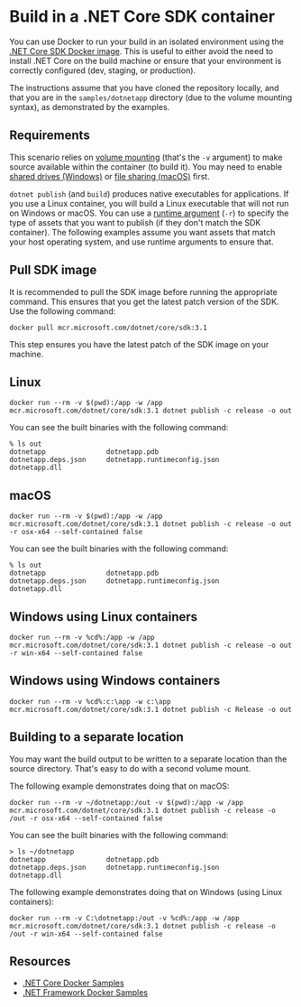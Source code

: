 # Build in a .NET Core SDK container

You can use Docker to run your build in an isolated environment using the [.NET Core SDK Docker image](https://hub.docker.com/_/microsoft-dotnet-core-sdk/). This is useful to either avoid the need to install .NET Core on the build machine or ensure that your environment is correctly configured (dev, staging, or production).

The instructions assume that you have cloned the repository locally, and that you are in the `samples/dotnetapp` directory (due to the volume mounting syntax), as demonstrated by the examples.

## Requirements

This scenario relies on [volume mounting](https://docs.docker.com/engine/admin/volumes/volumes/) (that's the `-v` argument) to make source available within the container (to build it). You may need to enable [shared drives (Windows)](https://docs.docker.com/docker-for-windows/#shared-drives) or [file sharing (macOS)](https://docs.docker.com/docker-for-mac/#file-sharing) first.

`dotnet publish` (and `build`) produces native executables for applications. If you use a Linux container, you will build a Linux executable that will not run on Windows or macOS. You can use a [runtime argument](https://docs.microsoft.com/en-us/dotnet/core/rid-catalog) (`-r`) to specify the type of assets that you want to publish (if they don't match the SDK container). The following examples assume you want assets that match your host operating system, and use runtime arguments to ensure that.

## Pull SDK image

It is recommended to pull the SDK image before running the appropriate command. This ensures that you get the latest patch version of the SDK. Use the following command:

```console
docker pull mcr.microsoft.com/dotnet/core/sdk:3.1
```

This step ensures you have the latest patch of the SDK image on your machine.

## Linux

```console
docker run --rm -v $(pwd):/app -w /app mcr.microsoft.com/dotnet/core/sdk:3.1 dotnet publish -c release -o out
```

You can see the built binaries with the following command:

```console
% ls out
dotnetapp			    dotnetapp.pdb
dotnetapp.deps.json		dotnetapp.runtimeconfig.json
dotnetapp.dll
```

## macOS

```console
docker run --rm -v $(pwd):/app -w /app mcr.microsoft.com/dotnet/core/sdk:3.1 dotnet publish -c release -o out -r osx-x64 --self-contained false
```

You can see the built binaries with the following command:

```console
% ls out
dotnetapp			    dotnetapp.pdb
dotnetapp.deps.json		dotnetapp.runtimeconfig.json
dotnetapp.dll
```

## Windows using Linux containers

```console
docker run --rm -v %cd%:/app -w /app mcr.microsoft.com/dotnet/core/sdk:3.1 dotnet publish -c release -o out -r win-x64 --self-contained false
```

## Windows using Windows containers

```console
docker run --rm -v %cd%:c:\app -w c:\app mcr.microsoft.com/dotnet/core/sdk:3.1 dotnet publish -c Release -o out
```

## Building to a separate location

You may want the build output to be written to a separate location than the source directory. That's easy to do with a second volume mount. 

The following example demonstrates doing that on macOS:

```console
docker run --rm -v ~/dotnetapp:/out -v $(pwd):/app -w /app mcr.microsoft.com/dotnet/core/sdk:3.1 dotnet publish -c release -o /out -r osx-x64 --self-contained false
```

You can see the built binaries with the following command:

```console
> ls ~/dotnetapp
dotnetapp			    dotnetapp.pdb
dotnetapp.deps.json		dotnetapp.runtimeconfig.json
dotnetapp.dll
```

The following example demonstrates doing that on Windows (using Linux containers):

```console
docker run --rm -v C:\dotnetapp:/out -v %cd%:/app -w /app mcr.microsoft.com/dotnet/core/sdk:3.1 dotnet publish -c release -o /out -r win-x64 --self-contained false
```

## Resources

* [.NET Core Docker Samples](../README.md)
* [.NET Framework Docker Samples](https://github.com/microsoft/dotnet-framework-docker/blob/master/samples/README.md)
